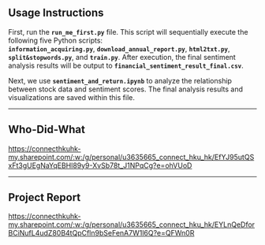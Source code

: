 ## Usage Instructions

First, run the **`run_me_first.py`** file. This script will sequentially execute the following five Python scripts:  
**`information_acquiring.py`**, **`download_annual_report.py`**, **`html2txt.py`**, **`split&stopwords.py`**, and **`train.py`**.
After execution, the final sentiment analysis results will be output to **`financial_sentiment_result_final.csv`**.

Next, we use **`sentiment_and_return.ipynb`** to analyze the relationship between stock data and sentiment scores. The final analysis results and visualizations are saved within this file.

___

## Who-Did-What

https://connecthkuhk-my.sharepoint.com/:w:/g/personal/u3635665_connect_hku_hk/EfYJ95utQSxFt3gUEgNaYqEBHl89y9-XvSb78t_J1NPqCg?e=ohVUoD

___

## Project Report

https://connecthkuhk-my.sharepoint.com/:w:/g/personal/u3635665_connect_hku_hk/EYLnQeDforBCiNufL4udZ80B4tQpCfln9bSeFenA7W1l6Q?e=QFWn0R
